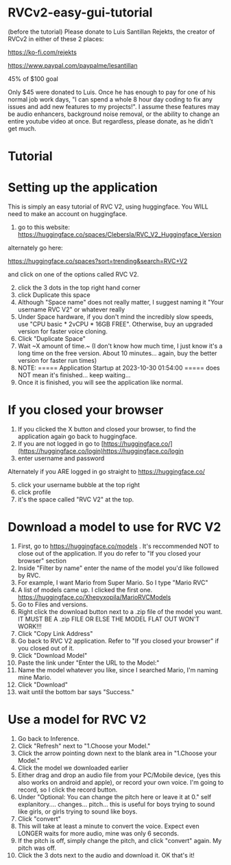 # RVCv2-easy-gui-tutorial
(before the tutorial)
Please donate to 
Luis Santillan Rejekts, the creator of RVCv2 in either of these 2 places:

https://ko-fi.com/rejekts

https://www.paypal.com/paypalme/lesantillan

45% of $100 goal

Only $45 were donated to Luis. Once he has enough to pay for one of his normal job work days, "I can spend a whole 8 hour day coding to fix any issues and add new features to my projects!". I assume these features may be audio enhancers, background noise removal, or the ability to change an entire youtube video at once. But regardless, please donate, as he didn't get much.

# Tutorial
# Setting up the application
This is simply an easy tutorial of RVC V2, using huggingface. You WILL need to make an account on huggingface.

1. go to this website:
https://huggingface.co/spaces/Clebersla/RVC_V2_Huggingface_Version

alternately go here:

https://huggingface.co/spaces?sort=trending&search=RVC+V2

and click on one of the options called RVC V2.

2. click the 3 dots in the top right hand corner
3. click Duplicate this space
4. Although "Space name" does not really matter, I suggest naming it "Your username RVC V2" or whatever really
5. Under Space hardware, if you don't mind the incredibly slow speeds, use "CPU basic * 2vCPU * 16GB FREE". Otherwise, buy an upgraded version for faster voice cloning.
6. Click "Duplicate Space"
7. Wait ~X amount of time.~ (I don't know how much time, I just know it's a long time on the free version. About 10 minutes... again, buy the better version for faster run times)
8. NOTE: ===== Application Startup at 2023-10-30 01:54:00 ===== does NOT mean it's finished... keep waiting...
9. Once it is finished, you will see the application like normal.

# If you closed your browser
1. If you clicked the X button and closed your browser, to find the application again go back to huggingface.
2. If you are not logged in go to [https://huggingface.co/](https://huggingface.co/login)https://huggingface.co/login
3. enter username and password

Alternately if you ARE logged in go straight to https://huggingface.co/

5. click your username bubble at the top right
6. click profile
7. it's the space called "RVC V2" at the top.

# Download a model to use for RVC V2
1. First, go to https://huggingface.co/models . It's reccommended NOT to close out of the application. If you do refer to "If you closed your browser" section
2. Inside "Filter by name" enter the name of the model you'd like followed by RVC.
3. For example, I want Mario from Super Mario. So I type "Mario RVC"
4. A list of models came up. I clicked the first one. https://huggingface.co/Xhepyxopila/MarioRVCModels
5. Go to Files and versions.
6. Right click the download button next to a .zip file of the model you want. IT MUST BE A .zip FILE OR ELSE THE MODEL FLAT OUT WON'T WORK!!!
7. Click "Copy Link Address"
8. Go back to RVC V2 application. Refer to "If you closed your browser" if you closed out of it.
9. Click "Download Model"
10. Paste the link under "Enter the URL to the Model:"
11. Name the model whatever you like, since I searched Mario, I'm naming mine Mario.
12. Click "Download"
13. wait until the bottom bar says "Success."

# Use a model for RVC V2
1. Go back to Inference.
2. Click "Refresh" next to "1.Choose your Model."
3. Click the arrow pointing down next to the blank area in "1.Choose your Model."
4. Click the model we downloaded earlier
5. Either drag and drop an audio file from your PC/Mobile device, (yes this also works on android and apple), or record your own voice. I'm going to record, so I click the record button.
6. Under "Optional: You can change the pitch here or leave it at 0." self explanitory.... changes... pitch... this is useful for boys trying to sound like girls, or girls trying to sound like boys.
7. Click "convert"
8. This will take at least a minute to convert the voice. Expect even LONGER waits for more audio, mine was only 6 seconds.
9. If the pitch is off, simply change the pitch, and click "convert" again. My pitch was off.
10. Click the 3 dots next to the audio and download it. OK that's it!



